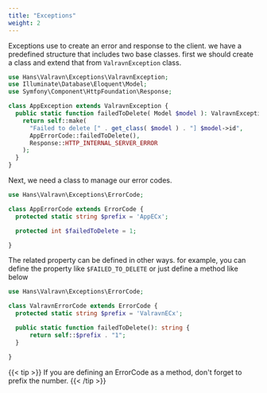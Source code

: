 ```yaml
---
title: "Exceptions"
weight: 2
---
```


Exceptions use to create an error and response to the client. we have a
predefined structure that includes two base classes. first we should create a
class and extend that from `ValravnException` class.

```php
use Hans\Valravn\Exceptions\ValravnException;
use Illuminate\Database\Eloquent\Model;
use Symfony\Component\HttpFoundation\Response;

class AppException extends ValravnException {
  public static function failedToDelete( Model $model ): ValravnException {
    return self::make(
      "Failed to delete [" . get_class( $model ) . "] $model->id",
      AppErrorCode::failedToDelete(),
      Response::HTTP_INTERNAL_SERVER_ERROR
    );
  }
}
```

Next, we need a class to manage our error codes.

```php
use Hans\Valravn\Exceptions\ErrorCode;

class AppErrorCode extends ErrorCode {
  protected static string $prefix = 'AppECx';

  protected int $failedToDelete = 1;

}
```

The related property can be defined in other ways. for example, you can define
the property like `$FAILED_TO_DELETE` or just define a method like below

```php
use Hans\Valravn\Exceptions\ErrorCode;

class ValravnErrorCode extends ErrorCode {
  protected static string $prefix = 'ValravnECx';

  public static function failedToDelete(): string {
      return self::$prefix . "1";
  }

}
```
{{< tip >}}
If you are defining an ErrorCode as a method, don't forget to prefix the number.
{{< /tip >}}

